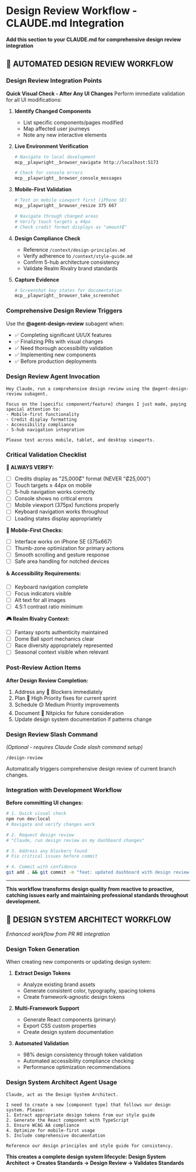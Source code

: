 # Design Review Workflow - CLAUDE.md Integration

**Add this section to your CLAUDE.md for comprehensive design review integration**

## 🎨 AUTOMATED DESIGN REVIEW WORKFLOW

### **Design Review Integration Points**

**Quick Visual Check - After Any UI Changes**
Perform immediate validation for all UI modifications:

1. **Identify Changed Components**
   - List specific components/pages modified
   - Map affected user journeys
   - Note any new interactive elements

2. **Live Environment Verification** 
   ```bash
   # Navigate to local development
   mcp__playwright__browser_navigate http://localhost:5173
   
   # Check for console errors
   mcp__playwright__browser_console_messages
   ```

3. **Mobile-First Validation**
   ```bash
   # Test on mobile viewport first (iPhone SE)
   mcp__playwright__browser_resize 375 667
   
   # Navigate through changed areas
   # Verify touch targets ≥ 44px
   # Check credit format displays as "amount₡"
   ```

4. **Design Compliance Check**
   - Reference `/context/design-principles.md`
   - Verify adherence to `/context/style-guide.md`
   - Confirm 5-hub architecture consistency
   - Validate Realm Rivalry brand standards

5. **Capture Evidence**
   ```bash
   # Screenshot key states for documentation
   mcp__playwright__browser_take_screenshot
   ```

### **Comprehensive Design Review Triggers**

Use the **@agent-design-review** subagent when:
- ✅ Completing significant UI/UX features
- ✅ Finalizing PRs with visual changes  
- ✅ Need thorough accessibility validation
- ✅ Implementing new components
- ✅ Before production deployments

### **Design Review Agent Invocation**
```
Hey Claude, run a comprehensive design review using the @agent-design-review subagent. 

Focus on the [specific component/feature] changes I just made, paying special attention to:
- Mobile-first functionality  
- Credit display formatting
- Accessibility compliance
- 5-hub navigation integration

Please test across mobile, tablet, and desktop viewports.
```

### **Critical Validation Checklist**

**🚨 ALWAYS VERIFY:**
- [ ] Credits display as "25,000₡" format (NEVER "₡25,000")
- [ ] Touch targets ≥ 44px on mobile
- [ ] 5-hub navigation works correctly
- [ ] Console shows no critical errors
- [ ] Mobile viewport (375px) functions properly
- [ ] Keyboard navigation works throughout
- [ ] Loading states display appropriately

**📱 Mobile-First Checks:**
- [ ] Interface works on iPhone SE (375x667)
- [ ] Thumb-zone optimization for primary actions  
- [ ] Smooth scrolling and gesture response
- [ ] Safe area handling for notched devices

**♿ Accessibility Requirements:**
- [ ] Keyboard navigation complete
- [ ] Focus indicators visible
- [ ] Alt text for all images
- [ ] 4.5:1 contrast ratio minimum

**🎮 Realm Rivalry Context:**
- [ ] Fantasy sports authenticity maintained
- [ ] Dome Ball sport mechanics clear
- [ ] Race diversity appropriately represented
- [ ] Seasonal context visible when relevant

### **Post-Review Action Items**

**After Design Review Completion:**
1. Address any 🚨 Blockers immediately
2. Plan 🔴 High Priority fixes for current sprint
3. Schedule 🟡 Medium Priority improvements
4. Document 🔵 Nitpicks for future consideration
5. Update design system documentation if patterns change

### **Design Review Slash Command** 
*(Optional - requires Claude Code slash command setup)*
```
/design-review
```
Automatically triggers comprehensive design review of current branch changes.

### **Integration with Development Workflow**

**Before committing UI changes:**
```bash
# 1. Quick visual check
npm run dev:local
# Navigate and verify changes work

# 2. Request design review  
# "Claude, run design review on my dashboard changes"

# 3. Address any blockers found
# Fix critical issues before commit

# 4. Commit with confidence
git add . && git commit -m "feat: updated dashboard with design review validation"
```

---

**This workflow transforms design quality from reactive to proactive, catching issues early and maintaining professional standards throughout development.**

## 🔧 DESIGN SYSTEM ARCHITECT WORKFLOW

*Enhanced workflow from PR #6 integration*

### **Design Token Generation**
When creating new components or updating design system:

1. **Extract Design Tokens**
   - Analyze existing brand assets
   - Generate consistent color, typography, spacing tokens
   - Create framework-agnostic design tokens

2. **Multi-Framework Support**
   - Generate React components (primary)
   - Export CSS custom properties
   - Create design system documentation

3. **Automated Validation**
   - 98% design consistency through token validation
   - Automated accessibility compliance checking
   - Performance optimization recommendations

### **Design System Architect Agent Usage**
```
Claude, act as the Design System Architect. 

I need to create a new [component type] that follows our design system. Please:
1. Extract appropriate design tokens from our style guide
2. Generate the React component with TypeScript
3. Ensure WCAG AA compliance
4. Optimize for mobile-first usage
5. Include comprehensive documentation

Reference our design principles and style guide for consistency.
```

**This creates a complete design system lifecycle: Design System Architect → Creates Standards → Design Review → Validates Standards**